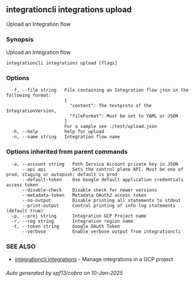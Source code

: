 ## integrationcli integrations upload

Upload an Integration flow

### Synopsis

Upload an Integration flow

```
integrationcli integrations upload [flags]
```

### Options

```
  -f, --file string   File containing an Integration flow json in the following format: 
                      {
                      	"content": The textproto of the IntegrationVersion,
                      	"fileFormat": Must be set to YAML or JSON
                      }
                      For a sample see ./test/upload.json
  -h, --help          help for upload
  -n, --name string   Integration flow name
```

### Options inherited from parent commands

```
  -a, --account string   Path Service Account private key in JSON
      --api api          Sets the control plane API. Must be one of prod, staging or autopush; default is prod
      --default-token    Use Google default application credentials access token
      --disable-check    Disable check for newer versions
      --metadata-token   Metadata OAuth2 access token
      --no-output        Disable printing all statements to stdout
      --print-output     Control printing of info log statements (default true)
  -p, --proj string      Integration GCP Project name
  -r, --reg string       Integration region name
  -t, --token string     Google OAuth Token
      --verbose          Enable verbose output from integrationcli
```

### SEE ALSO

* [integrationcli integrations](integrationcli_integrations.md)	 - Manage integrations in a GCP project

###### Auto generated by spf13/cobra on 10-Jan-2025
